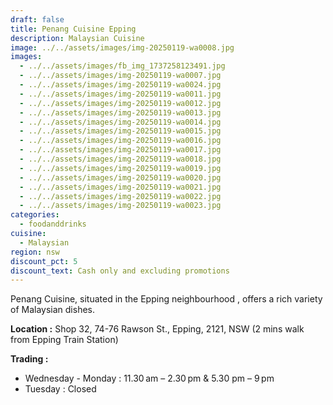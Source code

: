 ```yaml
---
draft: false
title: Penang Cuisine Epping
description: Malaysian Cuisine
image: ../../assets/images/img-20250119-wa0008.jpg
images:
  - ../../assets/images/fb_img_1737258123491.jpg
  - ../../assets/images/img-20250119-wa0007.jpg
  - ../../assets/images/img-20250119-wa0024.jpg
  - ../../assets/images/img-20250119-wa0011.jpg
  - ../../assets/images/img-20250119-wa0012.jpg
  - ../../assets/images/img-20250119-wa0013.jpg
  - ../../assets/images/img-20250119-wa0014.jpg
  - ../../assets/images/img-20250119-wa0015.jpg
  - ../../assets/images/img-20250119-wa0016.jpg
  - ../../assets/images/img-20250119-wa0017.jpg
  - ../../assets/images/img-20250119-wa0018.jpg
  - ../../assets/images/img-20250119-wa0019.jpg
  - ../../assets/images/img-20250119-wa0020.jpg
  - ../../assets/images/img-20250119-wa0021.jpg
  - ../../assets/images/img-20250119-wa0022.jpg
  - ../../assets/images/img-20250119-wa0023.jpg
categories:
  - foodanddrinks
cuisine:
  - Malaysian
region: nsw
discount_pct: 5
discount_text: Cash only and excluding promotions
---
```

Penang Cuisine, situated in the Epping neighbourhood , offers a rich variety of Malaysian dishes.

**Location :** Shop 32, 74-76 Rawson St., Epping, 2121, NSW[](<>) (2 mins walk from Epping Train Station)

**Trading :**

* Wednesday - Monday : 11.30 am – 2.30 pm & 5.30 pm – 9 pm
* Tuesday : Closed
